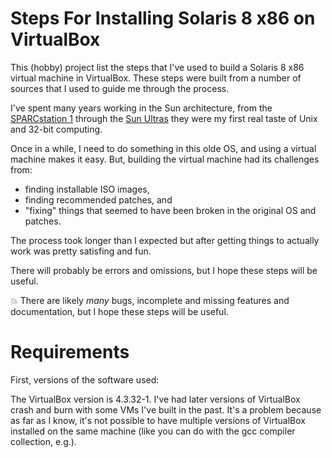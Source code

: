 # Steps For Installing Solaris 8 x86 on VirtualBox

This (hobby) project list the steps that I've used to build a Solaris 8 x86 virtual machine in VirtualBox.
These steps were built from a number of sources that I used to guide me through the process.

I've spent many years working in the Sun architecture, from the
[SPARCstation 1](https://en.wikipedia.org/wiki/SPARCstation_1)
through the [Sun Ultras](https://en.wikipedia.org/wiki/Sun_Ultra_series)
they were my first real taste of Unix and 32-bit computing.


Once in a while, I need to do something in this olde OS, and
using a virtual machine makes it easy.
But, building the virtual machine had its challenges from:
* finding installable ISO images,
* finding recommended patches, and
* "fixing" things that seemed to have been broken in the original OS and patches.

The process took longer than I expected
but after getting things to actually work was pretty satisfing and fun.

There will probably be errors and omissions, but I hope these steps will be useful.

:boom: There are likely <i>many</i> bugs, incomplete and missing features and documentation,
but I hope these steps will be useful.

# Requirements

First, versions of the software used:

The VirtualBox version is 4.3.32-1.  I've had later versions of VirtualBox
crash and burn with some VMs I've built in the past.  It's a problem because
as far as I know, it's not possible to have multiple versions of VirtualBox
installed on the same machine (like you can do with the gcc compiler collection, e.g.).


